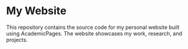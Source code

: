 <h1> My Website</h1>
This repository contains the source code for my personal website built using AcademicPages. The website showcases my work, research, and projects.

